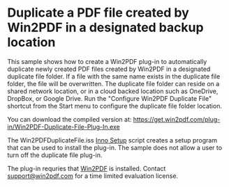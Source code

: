 # Duplicate a PDF file created by Win2PDF in a designated backup location

This sample shows how to create a Win2PDF plug-in to automatically duplicate newly created PDF files created by Win2PDF in a designated duplicate file folder. If a file with the same name exists in the duplicate file folder, the file will be overwritten. The duplicate file folder can reside on a shared network location, or in a cloud backed location such as OneDrive, DropBox, or Google Drive.  Run the "Configure Win2PDF Duplicate File" shortcut from the Start menu to configure the duplicate file folder location.

You can download the compiled version at: https://get.win2pdf.com/plug-in/Win2PDF-Duplicate-File-Plug-In.exe

The Win2PDFDuplicateFile.iss [Inno Setup](https://jrsoftware.org/isinfo.php) script creates a setup program that can be used to install the plug-in.  The sample does not allow a user to turn off the duplicate file plug-in.

The plug-in requries that [Win2PDF](https://www.win2pdf.com/download/download.htm) is installed. Contact support@win2pdf.com for a time limited evaluation license.